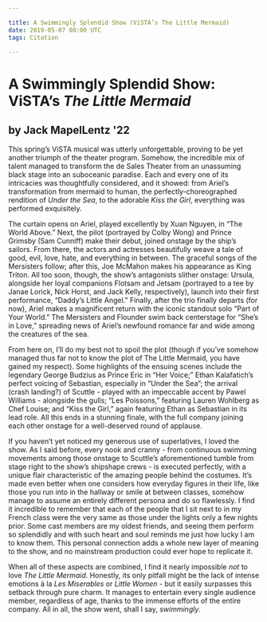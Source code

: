 ```yaml
---

title: A Swimmingly Splendid Show (ViSTA’s The Little Mermaid)
date: 2019-05-07 00:00 UTC
tags: Citation

---
```


# A Swimmingly Splendid Show: ViSTA’s *The Little Mermaid*

## by Jack MapelLentz '22

This spring’s ViSTA musical was utterly unforgettable, proving to be yet another triumph of the theater program. Somehow, the incredible mix of talent managed to transform the de Sales Theater from an unassuming black stage into an suboceanic paradise. Each and every one of its intricacies was thoughtfully considered, and it showed: from Ariel’s transformation from mermaid to human, the perfectly-choreographed rendition of *Under the Sea*, to the adorable *Kiss the Girl*, everything was performed exquisitely.

The curtain opens on Ariel, played excellently by Xuan Nguyen, in “The World Above.” Next, the pilot (portrayed by Colby Wong) and Prince Grimsby (Sam Cunniff) make their debut, joined onstage by the ship’s sailors. From there, the actors and actresses beautifully weave a tale of good, evil, love, hate, and everything in between. The graceful songs of the Mersisters follow; after this, Joe McMahon makes his appearance as King Triton. All too soon, though, the show’s antagonists slither onstage: Ursula, alongside her loyal companions Flotsam and Jetsam (portrayed to a tee by Janae Lorick, Nick Horst, and Jack Kelly, respectively), launch into their first performance, “Daddy’s Little Angel.” Finally, after the trio finally departs (for now), Ariel makes a magnificent return with the iconic standout solo “Part of Your World.” The Mersisters and Flounder swim back centerstage for “She’s in Love,” spreading news of Ariel’s newfound romance far and wide among the creatures of the sea.

From here on, I’ll do my best not to spoil the plot (though if you’ve somehow managed thus far not to know the plot of The Little Mermaid, you have gained my respect). Some highlights of the ensuing scenes include the legendary George Budzius as Prince Eric in “Her Voice;” Ethan Kalafatich’s perfect voicing of Sebastian, especially in “Under the Sea”; the arrival (crash landing?) of Scuttle - played with an impeccable accent by Pawel Williams - alongside the gulls; “Les Poissons,” featuring Lauren Wohlberg as Chef Louise; and “Kiss the Girl,” again featuring Ethan as Sebastian in its lead role. All this ends in a stunning finale, with the full company joining each other onstage for a well-deserved round of applause.

If you haven’t yet noticed my generous use of superlatives, I loved the show. As I said before, every nook and cranny - from continuous swimming movements among those onstage to Scuttle’s aforementioned tumble from stage right to the show’s shipshape crews - is executed perfectly, with a unique flair characteristic of the amazing people behind the costumes. It’s made even better when one considers how everyday figures in their life, like those you run into in the hallway or smile at between classes, somehow manage to assume an entirely different persona and do so flawlessly. I find it incredible to remember that each of the people that I sit next to in my French class were the very same as those under the lights only a few nights prior. Some cast members are my oldest friends, and seeing them perform so splendidly and with such heart and soul reminds me just how lucky I am to know them. This personal connection adds a whole new layer of meaning to the show, and no mainstream production could ever hope to replicate it.

When all of these aspects are combined, I find it nearly impossible *not* to love *The Little Mermaid*. Honestly, its only pitfall might be the lack of intense emotions à la *Les Miserables* or *Little Women* - but it easily surpasses this setback through pure charm. It manages to entertain every single audience member, regardless of age, thanks to the immense efforts of the entire company. All in all, the show went, shall I say, *swimmingly*.
